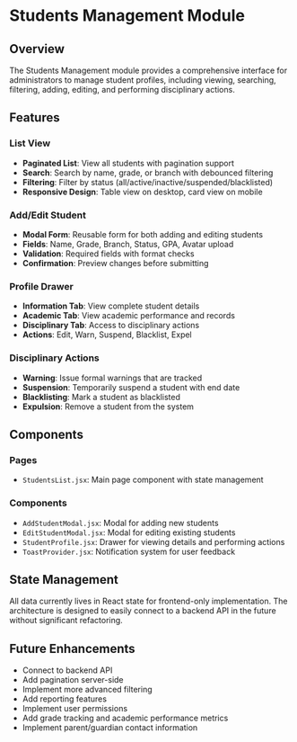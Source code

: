 # Students Management Module

## Overview
The Students Management module provides a comprehensive interface for administrators to manage student profiles, including viewing, searching, filtering, adding, editing, and performing disciplinary actions.

## Features

### List View
- **Paginated List**: View all students with pagination support
- **Search**: Search by name, grade, or branch with debounced filtering
- **Filtering**: Filter by status (all/active/inactive/suspended/blacklisted)
- **Responsive Design**: Table view on desktop, card view on mobile

### Add/Edit Student
- **Modal Form**: Reusable form for both adding and editing students
- **Fields**: Name, Grade, Branch, Status, GPA, Avatar upload
- **Validation**: Required fields with format checks
- **Confirmation**: Preview changes before submitting

### Profile Drawer
- **Information Tab**: View complete student details
- **Academic Tab**: View academic performance and records
- **Disciplinary Tab**: Access to disciplinary actions
- **Actions**: Edit, Warn, Suspend, Blacklist, Expel

### Disciplinary Actions
- **Warning**: Issue formal warnings that are tracked
- **Suspension**: Temporarily suspend a student with end date
- **Blacklisting**: Mark a student as blacklisted
- **Expulsion**: Remove a student from the system

## Components

### Pages
- `StudentsList.jsx`: Main page component with state management

### Components
- `AddStudentModal.jsx`: Modal for adding new students
- `EditStudentModal.jsx`: Modal for editing existing students
- `StudentProfile.jsx`: Drawer for viewing details and performing actions
- `ToastProvider.jsx`: Notification system for user feedback

## State Management
All data currently lives in React state for frontend-only implementation. The architecture is designed to easily connect to a backend API in the future without significant refactoring.

## Future Enhancements
- Connect to backend API
- Add pagination server-side
- Implement more advanced filtering
- Add reporting features
- Implement user permissions
- Add grade tracking and academic performance metrics
- Implement parent/guardian contact information